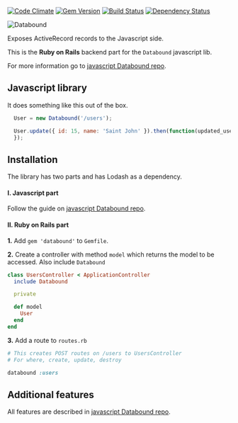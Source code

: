 [![Code Climate](https://codeclimate.com/github/Nedomas/databound-rails/badges/gpa.svg)](https://codeclimate.com/github/Nedomas/databound-rails)
[![Gem Version](https://badge.fury.io/rb/databound.svg)](http://badge.fury.io/rb/databound)
[![Build Status](https://travis-ci.org/Nedomas/databound-rails.svg?branch=master)](https://travis-ci.org/Nedomas/databound-rails)
[![Dependency Status](https://gemnasium.com/Nedomas/databound-rails.svg)](https://gemnasium.com/Nedomas/databound-rails)

![Databound](https://cloud.githubusercontent.com/assets/1877286/4743542/df89dcec-5a28-11e4-9114-6f383fe269cb.png)

Exposes ActiveRecord records to the Javascript side.

This is the **Ruby on Rails** backend part for the ``Databound`` javascript lib.

For more information go to [javascript Databound repo](https://github.com/Nedomas/databound).

## Javascript library

It does something like this out of the box.

```js
  User = new Databound('/users');

  User.update({ id: 15, name: 'Saint John' }).then(function(updated_user) {
  });
```

## Installation

The library has two parts and has Lodash as a dependency.

#### I. Javascript part

Follow the guide on [javascript Databound repo](https://github.com/Nedomas/databound).

#### II. Ruby on Rails part

**1.** Add ``gem 'databound'`` to ``Gemfile``.

**2.** Create a controller with method ``model`` which returns the model to be accessed.
Also include ``Databound``

```ruby
class UsersController < ApplicationController
  include Databound

  private

  def model
    User
  end
end
```

**3.** Add a route to ``routes.rb``

```ruby
# This creates POST routes on /users to UsersController
# For where, create, update, destroy

databound :users
```

## Additional features

All features are described in [javascript Databound repo](https://github.com/Nedomas/databound).

